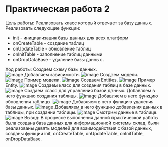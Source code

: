 # Практическая работа 2

Цель работы: Реализовать класс который отвечает за базу данных.
Реализовать следующие функции:
- init - инициализация базы данных для всех платформ
- onCreateTable - создание таблиц 
- onUpdateTable - обновление таблиц
- onInitTable - заполнение таблиц данными
- onDropDataBase - удаление базы данных
.

Ход работы:
Создаем схему базы данных.  
![image](https://user-images.githubusercontent.com/82903497/201571831-5e79538e-170c-4e48-b09e-11e66a5914b2.png)
Добавляем зависимости.
![image](https://user-images.githubusercontent.com/82903497/201571856-0f29c1fc-d738-493e-bf10-c1230fcbcd8f.png)
Создаем модели.  
![image](https://user-images.githubusercontent.com/82903497/201571903-305a6a28-15be-47ff-b7fd-322a21deb4a6.png)
Пример модели.
![image](https://user-images.githubusercontent.com/82903497/201571921-f04d2d0f-db14-4823-a526-e938fdeff72a.png)
Создаем Entities.
![image](https://user-images.githubusercontent.com/82903497/201571962-f111209d-5b77-4f7d-9878-b09a37fd2242.png)
Пример Entity.
![image](https://user-images.githubusercontent.com/82903497/201571981-1b10e222-91db-4d8b-b717-c568dc2bdba7.png)
Создаем класс для создания таблиц в базе данных.
![image](https://user-images.githubusercontent.com/82903497/201572002-46f5f3a5-d999-49d5-b3cb-d6481650af56.png)
Создаем класс для управления базой данных.
Добавляем в него функцию создания таблицы.
![image](https://user-images.githubusercontent.com/82903497/201572024-3bd61a90-bfd9-49a1-9af0-3ab66d7ffa97.png)
Добавляем в него функцию обновления таблицы.
![image](https://user-images.githubusercontent.com/82903497/201572042-5088e703-186d-464e-8f29-e4fe8a12729d.png)
Добавляем в него функцию удаления базы данных.
![image](https://user-images.githubusercontent.com/82903497/201572070-d9bc6900-5426-4fc5-a949-842f6b3bce3a.png)
Добавляем в него функцию добавления данных в таблицы, при создании таблицы.
![image](https://user-images.githubusercontent.com/82903497/201572089-0cbe8609-702f-47e1-99a1-69963fd8ae60.png)
Смотрим данные в таблице.
![image](https://user-images.githubusercontent.com/82903497/201572120-0744d9ca-ebf4-4f8b-8377-8791977da6ce.png)
Вывод: В процессе выполнения данной практической работы была создана база данных для информационной системы склад, были реализованы девять моделей для взаимодействия с базой данных, созданы функции init, onCreateTable, onUpdateTable, onInitTable, onDropDataBase.
